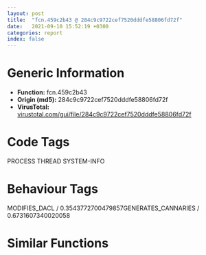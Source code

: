 ```yaml
---
layout: post
title:  "fcn.459c2b43 @ 284c9c9722cef7520dddfe58806fd72f"
date:   2021-09-10 15:52:19 +0300
categories: report
index: false
---
```


# Generic Information
- **Function:** fcn.459c2b43
- **Origin (md5):** 284c9c9722cef7520dddfe58806fd72f
- **VirusTotal:** [virustotal.com/gui/file/284c9c9722cef7520dddfe58806fd72f][virustotal_ref]

# Code Tags
<span class="tag" id="PROCESS">PROCESS</span>
<span class="tag" id="THREAD">THREAD</span>
<span class="tag" id="SYSTEM-INFO">SYSTEM-INFO</span>


# Behaviour Tags
<span class="bhv-tag" id="MODIFIES_DACL">MODIFIES_DACL / 0.3543772700479857</span><span class="bhv-tag" id="GENERATES_CANNARIES">GENERATES_CANNARIES / 0.6731607340020058</span>

# Similar Functions
<script type="text/javascript" src="https://www.gstatic.com/charts/loader.js"></script>
<script type="text/javascript">

    google.charts.load('current', {'packages':['corechart']});
    google.charts.setOnLoadCallback(drawChart);

    function drawChart() {
    var data = new google.visualization.DataTable();
        data.addColumn('number', 'X');
        data.addColumn('number', 'Y');
        data.addColumn({type: 'string', role: 'tooltip', 'p': {'html': true}});
        data.addColumn({'type': 'string', 'role': 'style'});
        
        data.addRows([
    [46.480567932128906, -130.5264129638672, '<b><a href="/report/fcn.459c2b43@284c9c9722cef7520dddfe58806fd72f">fcn.459c2b43</a><br>@284c9c9722cef7520dddfe58806fd72f</b><br>push ebp<br>mov ebp, esp<br>sub esp, 0x10<br>mov eax, dword[0x45a6c848]<br>and dword[ebp-8], 0<br>and dword[ebp-4], 0<br>push ebx<br>push edi<br>mov edi, 0xbb40e64e<br>cmp eax, edi<br>mov ebx, 0xffff0000<br>je 0x459c2b73<br>test ebx, eax<br>je 0x459c2b73<br>not eax<br>mov dword[0x45a6c84c], eax<br>jmp 0x459c2bd3<br>push esi<br>lea eax, [ebp-8]<br>push eax<br>call dword[sym.imp.KERNEL32.dll_GetSystemTimeAsFileTime]<br>mov esi, dword[ebp-4]<br>xor esi, dword[ebp-8]<br>call dword[sym.imp.KERNEL32.dll_GetCurrentProcessId]<br>xor esi, eax<br>call dword[sym.imp.KERNEL32.dll_GetCurrentThreadId]<br>xor esi, eax<br>call dword[sym.imp.KERNEL32.dll_GetTickCount]<br>xor esi, eax<br>lea eax, [ebp-0x10]<br>push eax<br>call dword[sym.imp.KERNEL32.dll_QueryPerformanceCounter]<br>mov eax, dword[ebp-0xc]<br>xor eax, dword[ebp-0x10]<br>xor esi, eax<br>cmp esi, edi<br>jne 0x459c2bb9<br>mov esi, 0xbb40e64f<br>jmp 0x459c2bc4<br>test ebx, esi<br>jne 0x459c2bc4<br>mov eax, esi<br>shl eax, 0x10<br>or esi, eax<br>mov dword[0x45a6c848], esi<br>not esi<br>mov dword[0x45a6c84c], esi<br>pop esi<br>pop edi<br>pop ebx<br>leave <br>ret <br><eoc> ', 'point { fill-color: #e0440e; }'],
[7.921414852142334, 123.38850402832031, '<b><a href="/report/fcn.0040e913@c299206e1e94de2392d4dd9464d03d54">fcn.0040e913</a><br>@c299206e1e94de2392d4dd9464d03d54</b><br>push ebp<br>mov ebp, esp<br>sub esp, 0x14<br>and dword[ebp-0xc], 0<br>and dword[ebp-8], 0<br>mov eax, dword[0x437450]<br>push esi<br>push edi<br>mov edi, 0xbb40e64e<br>mov esi, 0xffff0000<br>cmp eax, edi<br>je 0x40e943<br>test esi, eax<br>je 0x40e943<br>not eax<br>mov dword[0x437454], eax<br>jmp 0x40e9a9<br>lea eax, [ebp-0xc]<br>push eax<br>call dword[sym.imp.KERNEL32.dll_GetSystemTimeAsFileTime]<br>mov eax, dword[ebp-8]<br>xor eax, dword[ebp-0xc]<br>mov dword[ebp-4], eax<br>call dword[sym.imp.KERNEL32.dll_GetCurrentThreadId]<br>xor dword[ebp-4], eax<br>call dword[sym.imp.KERNEL32.dll_GetCurrentProcessId]<br>xor dword[ebp-4], eax<br>lea eax, [ebp-0x14]<br>push eax<br>call dword[sym.imp.KERNEL32.dll_QueryPerformanceCounter]<br>mov ecx, dword[ebp-0x10]<br>lea eax, [ebp-4]<br>xor ecx, dword[ebp-0x14]<br>xor ecx, dword[ebp-4]<br>xor ecx, eax<br>cmp ecx, edi<br>jne 0x40e98b<br>mov ecx, 0xbb40e64f<br>jmp 0x40e99b<br>test esi, ecx<br>jne 0x40e99b<br>mov eax, ecx<br>or eax, 0x4711<br>shl eax, 0x10<br>or ecx, eax<br>mov dword[0x437450], ecx<br>not ecx<br>mov dword[0x437454], ecx<br>pop edi<br>pop esi<br>mov esp, ebp<br>pop ebp<br>ret <br><eoc> ', 'null'],
[17.532560348510742, -171.78536987304688, '<b><a href="/report/fcn.0054b51f@9a2108de6665bf53e42d7cbbbe5a0866">fcn.0054b51f</a><br>@9a2108de6665bf53e42d7cbbbe5a0866</b><br>mov edi, edi<br>push ebp<br>mov ebp, esp<br>sub esp, 0x10<br>mov eax, dword[0x557370]<br>and dword[ebp-8], 0<br>and dword[ebp-4], 0<br>push ebx<br>push edi<br>mov edi, 0xbb40e64e<br>mov ebx, 0xffff0000<br>cmp eax, edi<br>je 0x54b551<br>test ebx, eax<br>je 0x54b551<br>not eax<br>mov dword[0x557374], eax<br>jmp 0x54b5b6<br>push esi<br>lea eax, [ebp-8]<br>push eax<br>call dword[sym.imp.KERNEL32.dll_GetSystemTimeAsFileTime]<br>mov esi, dword[ebp-4]<br>xor esi, dword[ebp-8]<br>call dword[sym.imp.KERNEL32.dll_GetCurrentProcessId]<br>xor esi, eax<br>call dword[sym.imp.KERNEL32.dll_GetCurrentThreadId]<br>xor esi, eax<br>call dword[sym.imp.KERNEL32.dll_GetTickCount]<br>xor esi, eax<br>lea eax, [ebp-0x10]<br>push eax<br>call dword[sym.imp.KERNEL32.dll_QueryPerformanceCounter]<br>mov eax, dword[ebp-0xc]<br>xor eax, dword[ebp-0x10]<br>xor esi, eax<br>cmp esi, edi<br>jne 0x54b597<br>mov esi, 0xbb40e64f<br>jmp 0x54b5a7<br>test ebx, esi<br>jne 0x54b5a7<br>mov eax, esi<br>or eax, 0x4711<br>shl eax, 0x10<br>or esi, eax<br>mov dword[0x557370], esi<br>not esi<br>mov dword[0x557374], esi<br>pop esi<br>pop edi<br>pop ebx<br>leave <br>ret <br><eoc> ', 'null'],
[-16.412513732910156, 151.12081909179688, '<b><a href="/report/fcn.0040c5a7@4e7335a256154dbc07a5bd862e9622fe">fcn.0040c5a7</a><br>@4e7335a256154dbc07a5bd862e9622fe</b><br>push ebp<br>mov ebp, esp<br>sub esp, 0x14<br>and dword[ebp-0xc], 0<br>and dword[ebp-8], 0<br>mov eax, dword[0x4d2d20]<br>push esi<br>push edi<br>mov edi, 0xbb40e64e<br>mov esi, 0xffff0000<br>cmp eax, edi<br>je 0x40c5d7<br>test esi, eax<br>je 0x40c5d7<br>not eax<br>mov dword[0x4d2d24], eax<br>jmp 0x40c63d<br>lea eax, [ebp-0xc]<br>push eax<br>call dword[sym.imp.KERNEL32.dll_GetSystemTimeAsFileTime]<br>mov eax, dword[ebp-8]<br>xor eax, dword[ebp-0xc]<br>mov dword[ebp-4], eax<br>call dword[sym.imp.KERNEL32.dll_GetCurrentThreadId]<br>xor dword[ebp-4], eax<br>call dword[sym.imp.KERNEL32.dll_GetCurrentProcessId]<br>xor dword[ebp-4], eax<br>lea eax, [ebp-0x14]<br>push eax<br>call dword[sym.imp.KERNEL32.dll_QueryPerformanceCounter]<br>mov ecx, dword[ebp-0x10]<br>lea eax, [ebp-4]<br>xor ecx, dword[ebp-0x14]<br>xor ecx, dword[ebp-4]<br>xor ecx, eax<br>cmp ecx, edi<br>jne 0x40c61f<br>mov ecx, 0xbb40e64f<br>jmp 0x40c62f<br>test esi, ecx<br>jne 0x40c62f<br>mov eax, ecx<br>or eax, 0x4711<br>shl eax, 0x10<br>or ecx, eax<br>mov dword[0x4d2d20], ecx<br>not ecx<br>mov dword[0x4d2d24], ecx<br>pop edi<br>pop esi<br>mov esp, ebp<br>pop ebp<br>ret <br><eoc> ', 'null'],
[19.852275848388672, 130.10342407226562, '<b><a href="/report/fcn.0040888b@617bd594ba13d0dcc08a315774c342d4">fcn.0040888b</a><br>@617bd594ba13d0dcc08a315774c342d4</b><br>push ebp<br>mov ebp, esp<br>sub esp, 0x14<br>and dword[ebp-0xc], 0<br>and dword[ebp-8], 0<br>mov eax, dword[0x4bb014]<br>push esi<br>push edi<br>mov edi, 0xbb40e64e<br>mov esi, 0xffff0000<br>cmp eax, edi<br>je 0x4088bb<br>test esi, eax<br>je 0x4088bb<br>not eax<br>mov dword[0x4bb010], eax<br>jmp 0x408921<br>lea eax, [ebp-0xc]<br>push eax<br>call dword[sym.imp.KERNEL32.dll_GetSystemTimeAsFileTime]<br>mov eax, dword[ebp-8]<br>xor eax, dword[ebp-0xc]<br>mov dword[ebp-4], eax<br>call dword[sym.imp.KERNEL32.dll_GetCurrentThreadId]<br>xor dword[ebp-4], eax<br>call dword[sym.imp.KERNEL32.dll_GetCurrentProcessId]<br>xor dword[ebp-4], eax<br>lea eax, [ebp-0x14]<br>push eax<br>call dword[sym.imp.KERNEL32.dll_QueryPerformanceCounter]<br>mov ecx, dword[ebp-0x10]<br>lea eax, [ebp-4]<br>xor ecx, dword[ebp-0x14]<br>xor ecx, dword[ebp-4]<br>xor ecx, eax<br>cmp ecx, edi<br>jne 0x408903<br>mov ecx, 0xbb40e64f<br>jmp 0x408913<br>test esi, ecx<br>jne 0x408913<br>mov eax, ecx<br>or eax, 0x4711<br>shl eax, 0x10<br>or ecx, eax<br>mov dword[0x4bb014], ecx<br>not ecx<br>mov dword[0x4bb010], ecx<br>pop edi<br>pop esi<br>mov esp, ebp<br>pop ebp<br>ret <br><eoc> ', 'null'],
[-3.037813663482666, -163.7363739013672, '<b><a href="/report/fcn.0041b855@6e426bd8e348fab7a17ba317fb0f2d87">fcn.0041b855</a><br>@6e426bd8e348fab7a17ba317fb0f2d87</b><br>mov edi, edi<br>push ebp<br>mov ebp, esp<br>sub esp, 0x10<br>mov eax, dword[0x475084]<br>and dword[ebp-8], 0<br>and dword[ebp-4], 0<br>push ebx<br>push edi<br>mov edi, 0xbb40e64e<br>mov ebx, 0xffff0000<br>cmp eax, edi<br>je 0x41b887<br>test ebx, eax<br>je 0x41b887<br>not eax<br>mov dword[0x475088], eax<br>jmp 0x41b8ec<br>push esi<br>lea eax, [ebp-8]<br>push eax<br>call dword[sym.imp.KERNEL32.dll_GetSystemTimeAsFileTime]<br>mov esi, dword[ebp-4]<br>xor esi, dword[ebp-8]<br>call dword[sym.imp.KERNEL32.dll_GetCurrentProcessId]<br>xor esi, eax<br>call dword[sym.imp.KERNEL32.dll_GetCurrentThreadId]<br>xor esi, eax<br>call dword[sym.imp.KERNEL32.dll_GetTickCount]<br>xor esi, eax<br>lea eax, [ebp-0x10]<br>push eax<br>call dword[sym.imp.KERNEL32.dll_QueryPerformanceCounter]<br>mov eax, dword[ebp-0xc]<br>xor eax, dword[ebp-0x10]<br>xor esi, eax<br>cmp esi, edi<br>jne 0x41b8cd<br>mov esi, 0xbb40e64f<br>jmp 0x41b8dd<br>test ebx, esi<br>jne 0x41b8dd<br>mov eax, esi<br>or eax, 0x4711<br>shl eax, 0x10<br>or esi, eax<br>mov dword[0x475084], esi<br>not esi<br>mov dword[0x475088], esi<br>pop esi<br>pop edi<br>pop ebx<br>leave <br>ret <br><eoc> ', 'null'],
[6.082790851593018, -160.90185546875, '<b><a href="/report/fcn.004fe25b@e2ba7f10eb234338a49853c34d7d9c56">fcn.004fe25b</a><br>@e2ba7f10eb234338a49853c34d7d9c56</b><br>mov edi, edi<br>push ebp<br>mov ebp, esp<br>sub esp, 0x10<br>mov eax, dword[0x55bdf4]<br>and dword[ebp-8], 0<br>and dword[ebp-4], 0<br>push ebx<br>push edi<br>mov edi, 0xbb40e64e<br>mov ebx, 0xffff0000<br>cmp eax, edi<br>je 0x4fe28d<br>test ebx, eax<br>je 0x4fe28d<br>not eax<br>mov dword[0x55bdf8], eax<br>jmp 0x4fe2f2<br>push esi<br>lea eax, [ebp-8]<br>push eax<br>call dword[sym.imp.KERNEL32.dll_GetSystemTimeAsFileTime]<br>mov esi, dword[ebp-4]<br>xor esi, dword[ebp-8]<br>call dword[sym.imp.KERNEL32.dll_GetCurrentProcessId]<br>xor esi, eax<br>call dword[sym.imp.KERNEL32.dll_GetCurrentThreadId]<br>xor esi, eax<br>call dword[sym.imp.KERNEL32.dll_GetTickCount]<br>xor esi, eax<br>lea eax, [ebp-0x10]<br>push eax<br>call dword[sym.imp.KERNEL32.dll_QueryPerformanceCounter]<br>mov eax, dword[ebp-0xc]<br>xor eax, dword[ebp-0x10]<br>xor esi, eax<br>cmp esi, edi<br>jne 0x4fe2d3<br>mov esi, 0xbb40e64f<br>jmp 0x4fe2e3<br>test ebx, esi<br>jne 0x4fe2e3<br>mov eax, esi<br>or eax, 0x4711<br>shl eax, 0x10<br>or esi, eax<br>mov dword[0x55bdf4], esi<br>not esi<br>mov dword[0x55bdf8], esi<br>pop esi<br>pop edi<br>pop ebx<br>leave <br>ret <br><eoc> ', 'null'],
[-7.875129222869873, 161.2504425048828, '<b><a href="/report/fcn.00410c9f@fd17dad7a5809016e438b746adc04679">fcn.00410c9f</a><br>@fd17dad7a5809016e438b746adc04679</b><br>push ebp<br>mov ebp, esp<br>sub esp, 0x14<br>and dword[ebp-0xc], 0<br>and dword[ebp-8], 0<br>mov eax, dword[0x46bd40]<br>push esi<br>push edi<br>mov edi, 0xbb40e64e<br>mov esi, 0xffff0000<br>cmp eax, edi<br>je 0x410ccf<br>test esi, eax<br>je 0x410ccf<br>not eax<br>mov dword[0x46bd44], eax<br>jmp 0x410d35<br>lea eax, [ebp-0xc]<br>push eax<br>call dword[sym.imp.KERNEL32.dll_GetSystemTimeAsFileTime]<br>mov eax, dword[ebp-8]<br>xor eax, dword[ebp-0xc]<br>mov dword[ebp-4], eax<br>call dword[sym.imp.KERNEL32.dll_GetCurrentThreadId]<br>xor dword[ebp-4], eax<br>call dword[sym.imp.KERNEL32.dll_GetCurrentProcessId]<br>xor dword[ebp-4], eax<br>lea eax, [ebp-0x14]<br>push eax<br>call dword[sym.imp.KERNEL32.dll_QueryPerformanceCounter]<br>mov ecx, dword[ebp-0x10]<br>lea eax, [ebp-4]<br>xor ecx, dword[ebp-0x14]<br>xor ecx, dword[ebp-4]<br>xor ecx, eax<br>cmp ecx, edi<br>jne 0x410d17<br>mov ecx, 0xbb40e64f<br>jmp 0x410d27<br>test esi, ecx<br>jne 0x410d27<br>mov eax, ecx<br>or eax, 0x4711<br>shl eax, 0x10<br>or ecx, eax<br>mov dword[0x46bd40], ecx<br>not ecx<br>mov dword[0x46bd44], ecx<br>pop edi<br>pop esi<br>mov esp, ebp<br>pop ebp<br>ret <br><eoc> ', 'null'],
[15.505697250366211, -162.35804748535156, '<b><a href="/report/fcn.0041b855@e83552e81a6f265fd7baa50402d3d47d">fcn.0041b855</a><br>@e83552e81a6f265fd7baa50402d3d47d</b><br>mov edi, edi<br>push ebp<br>mov ebp, esp<br>sub esp, 0x10<br>mov eax, dword[0x475084]<br>and dword[ebp-8], 0<br>and dword[ebp-4], 0<br>push ebx<br>push edi<br>mov edi, 0xbb40e64e<br>mov ebx, 0xffff0000<br>cmp eax, edi<br>je 0x41b887<br>test ebx, eax<br>je 0x41b887<br>not eax<br>mov dword[0x475088], eax<br>jmp 0x41b8ec<br>push esi<br>lea eax, [ebp-8]<br>push eax<br>call dword[sym.imp.KERNEL32.dll_GetSystemTimeAsFileTime]<br>mov esi, dword[ebp-4]<br>xor esi, dword[ebp-8]<br>call dword[sym.imp.KERNEL32.dll_GetCurrentProcessId]<br>xor esi, eax<br>call dword[sym.imp.KERNEL32.dll_GetCurrentThreadId]<br>xor esi, eax<br>call dword[sym.imp.KERNEL32.dll_GetTickCount]<br>xor esi, eax<br>lea eax, [ebp-0x10]<br>push eax<br>call dword[sym.imp.KERNEL32.dll_QueryPerformanceCounter]<br>mov eax, dword[ebp-0xc]<br>xor eax, dword[ebp-0x10]<br>xor esi, eax<br>cmp esi, edi<br>jne 0x41b8cd<br>mov esi, 0xbb40e64f<br>jmp 0x41b8dd<br>test ebx, esi<br>jne 0x41b8dd<br>mov eax, esi<br>or eax, 0x4711<br>shl eax, 0x10<br>or esi, eax<br>mov dword[0x475084], esi<br>not esi<br>mov dword[0x475088], esi<br>pop esi<br>pop edi<br>pop ebx<br>leave <br>ret <br><eoc> ', 'null'],
[-3.60276460647583, -173.34153747558594, '<b><a href="/report/fcn.0041b855@44a756939733df3681808b122b91651f">fcn.0041b855</a><br>@44a756939733df3681808b122b91651f</b><br>mov edi, edi<br>push ebp<br>mov ebp, esp<br>sub esp, 0x10<br>mov eax, dword[0x475084]<br>and dword[ebp-8], 0<br>and dword[ebp-4], 0<br>push ebx<br>push edi<br>mov edi, 0xbb40e64e<br>mov ebx, 0xffff0000<br>cmp eax, edi<br>je 0x41b887<br>test ebx, eax<br>je 0x41b887<br>not eax<br>mov dword[0x475088], eax<br>jmp 0x41b8ec<br>push esi<br>lea eax, [ebp-8]<br>push eax<br>call dword[sym.imp.KERNEL32.dll_GetSystemTimeAsFileTime]<br>mov esi, dword[ebp-4]<br>xor esi, dword[ebp-8]<br>call dword[sym.imp.KERNEL32.dll_GetCurrentProcessId]<br>xor esi, eax<br>call dword[sym.imp.KERNEL32.dll_GetCurrentThreadId]<br>xor esi, eax<br>call dword[sym.imp.KERNEL32.dll_GetTickCount]<br>xor esi, eax<br>lea eax, [ebp-0x10]<br>push eax<br>call dword[sym.imp.KERNEL32.dll_QueryPerformanceCounter]<br>mov eax, dword[ebp-0xc]<br>xor eax, dword[ebp-0x10]<br>xor esi, eax<br>cmp esi, edi<br>jne 0x41b8cd<br>mov esi, 0xbb40e64f<br>jmp 0x41b8dd<br>test ebx, esi<br>jne 0x41b8dd<br>mov eax, esi<br>or eax, 0x4711<br>shl eax, 0x10<br>or esi, eax<br>mov dword[0x475084], esi<br>not esi<br>mov dword[0x475088], esi<br>pop esi<br>pop edi<br>pop ebx<br>leave <br>ret <br><eoc> ', 'null'],
[52.596378326416016, -136.78843688964844, '<b><a href="/report/fcn.10029343@481b545f5c18f2fce1caac67ddc419e8">fcn.10029343</a><br>@481b545f5c18f2fce1caac67ddc419e8</b><br>push ebp<br>mov ebp, esp<br>sub esp, 0x10<br>mov eax, dword[0x10062200]<br>and dword[ebp-8], 0<br>and dword[ebp-4], 0<br>push ebx<br>push edi<br>mov edi, 0xbb40e64e<br>cmp eax, edi<br>mov ebx, 0xffff0000<br>je 0x10029373<br>test ebx, eax<br>je 0x10029373<br>not eax<br>mov dword[0x10062204], eax<br>jmp 0x100293d3<br>push esi<br>lea eax, [ebp-8]<br>push eax<br>call dword[sym.imp.KERNEL32.dll_GetSystemTimeAsFileTime]<br>mov esi, dword[ebp-4]<br>xor esi, dword[ebp-8]<br>call dword[sym.imp.KERNEL32.dll_GetCurrentProcessId]<br>xor esi, eax<br>call dword[sym.imp.KERNEL32.dll_GetCurrentThreadId]<br>xor esi, eax<br>call dword[sym.imp.KERNEL32.dll_GetTickCount]<br>xor esi, eax<br>lea eax, [ebp-0x10]<br>push eax<br>call dword[sym.imp.KERNEL32.dll_QueryPerformanceCounter]<br>mov eax, dword[ebp-0xc]<br>xor eax, dword[ebp-0x10]<br>xor esi, eax<br>cmp esi, edi<br>jne 0x100293b9<br>mov esi, 0xbb40e64f<br>jmp 0x100293c4<br>test ebx, esi<br>jne 0x100293c4<br>mov eax, esi<br>shl eax, 0x10<br>or esi, eax<br>mov dword[0x10062200], esi<br>not esi<br>mov dword[0x10062204], esi<br>pop esi<br>pop edi<br>pop ebx<br>leave <br>ret <br><eoc> ', 'null'],
[46.573734283447266, -143.1630401611328, '<b><a href="/report/fcn.0044466f@7b00dd8f2abf54a73bfb09681334ff78">fcn.0044466f</a><br>@7b00dd8f2abf54a73bfb09681334ff78</b><br>push ebp<br>mov ebp, esp<br>sub esp, 0x10<br>mov eax, dword[0x4672d8]<br>and dword[ebp-8], 0<br>and dword[ebp-4], 0<br>push ebx<br>push edi<br>mov edi, 0xbb40e64e<br>cmp eax, edi<br>mov ebx, 0xffff0000<br>je 0x44469f<br>test ebx, eax<br>je 0x44469f<br>not eax<br>mov dword[0x4672dc], eax<br>jmp 0x4446ff<br>push esi<br>lea eax, [ebp-8]<br>push eax<br>call dword[sym.imp.KERNEL32.dll_GetSystemTimeAsFileTime]<br>mov esi, dword[ebp-4]<br>xor esi, dword[ebp-8]<br>call dword[sym.imp.KERNEL32.dll_GetCurrentProcessId]<br>xor esi, eax<br>call dword[sym.imp.KERNEL32.dll_GetCurrentThreadId]<br>xor esi, eax<br>call dword[sym.imp.KERNEL32.dll_GetTickCount]<br>xor esi, eax<br>lea eax, [ebp-0x10]<br>push eax<br>call dword[sym.imp.KERNEL32.dll_QueryPerformanceCounter]<br>mov eax, dword[ebp-0xc]<br>xor eax, dword[ebp-0x10]<br>xor esi, eax<br>cmp esi, edi<br>jne 0x4446e5<br>mov esi, 0xbb40e64f<br>jmp 0x4446f0<br>test ebx, esi<br>jne 0x4446f0<br>mov eax, esi<br>shl eax, 0x10<br>or esi, eax<br>mov dword[0x4672d8], esi<br>not esi<br>mov dword[0x4672dc], esi<br>pop esi<br>pop edi<br>pop ebx<br>leave <br>ret <br><eoc> ', 'null'],
[7.453439712524414, 147.37359619140625, '<b><a href="/report/fcn.0040d2d5@22e4fd0c4b1c614e2ac3f6bd9999bcbd">fcn.0040d2d5</a><br>@22e4fd0c4b1c614e2ac3f6bd9999bcbd</b><br>push ebp<br>mov ebp, esp<br>sub esp, 0x14<br>and dword[ebp-0xc], 0<br>and dword[ebp-8], 0<br>mov eax, dword[0x69cd10]<br>push esi<br>push edi<br>mov edi, 0xbb40e64e<br>mov esi, 0xffff0000<br>cmp eax, edi<br>je 0x40d305<br>test esi, eax<br>je 0x40d305<br>not eax<br>mov dword[0x69cd14], eax<br>jmp 0x40d36b<br>lea eax, [ebp-0xc]<br>push eax<br>call dword[sym.imp.KERNEL32.dll_GetSystemTimeAsFileTime]<br>mov eax, dword[ebp-8]<br>xor eax, dword[ebp-0xc]<br>mov dword[ebp-4], eax<br>call dword[sym.imp.KERNEL32.dll_GetCurrentThreadId]<br>xor dword[ebp-4], eax<br>call dword[sym.imp.KERNEL32.dll_GetCurrentProcessId]<br>xor dword[ebp-4], eax<br>lea eax, [ebp-0x14]<br>push eax<br>call dword[sym.imp.KERNEL32.dll_QueryPerformanceCounter]<br>mov ecx, dword[ebp-0x10]<br>lea eax, [ebp-4]<br>xor ecx, dword[ebp-0x14]<br>xor ecx, dword[ebp-4]<br>xor ecx, eax<br>cmp ecx, edi<br>jne 0x40d34d<br>mov ecx, 0xbb40e64f<br>jmp 0x40d35d<br>test esi, ecx<br>jne 0x40d35d<br>mov eax, ecx<br>or eax, 0x4711<br>shl eax, 0x10<br>or ecx, eax<br>mov dword[0x69cd10], ecx<br>not ecx<br>mov dword[0x69cd14], ecx<br>pop edi<br>pop esi<br>mov esp, ebp<br>pop ebp<br>ret <br><eoc> ', 'null'],
[-8.036287307739258, 109.95895385742188, '<b><a href="/report/fcn.0060bd25@52d540e8e13e0f0bbb8946b2363a382d">fcn.0060bd25</a><br>@52d540e8e13e0f0bbb8946b2363a382d</b><br>push ebp<br>mov ebp, esp<br>sub esp, 0x14<br>and dword[ebp-0xc], 0<br>and dword[ebp-8], 0<br>mov eax, dword[section..data]<br>push esi<br>push edi<br>mov edi, 0xbb40e64e<br>mov esi, 0xffff0000<br>cmp eax, edi<br>je 0x60bd55<br>test esi, eax<br>je 0x60bd55<br>not eax<br>mov dword[0x69f004], eax<br>jmp 0x60bdbb<br>lea eax, [ebp-0xc]<br>push eax<br>call dword[sym.imp.KERNEL32.dll_GetSystemTimeAsFileTime]<br>mov eax, dword[ebp-8]<br>xor eax, dword[ebp-0xc]<br>mov dword[ebp-4], eax<br>call dword[sym.imp.KERNEL32.dll_GetCurrentThreadId]<br>xor dword[ebp-4], eax<br>call dword[sym.imp.KERNEL32.dll_GetCurrentProcessId]<br>xor dword[ebp-4], eax<br>lea eax, [ebp-0x14]<br>push eax<br>call dword[sym.imp.KERNEL32.dll_QueryPerformanceCounter]<br>mov ecx, dword[ebp-0x10]<br>lea eax, [ebp-4]<br>xor ecx, dword[ebp-0x14]<br>xor ecx, dword[ebp-4]<br>xor ecx, eax<br>cmp ecx, edi<br>jne 0x60bd9d<br>mov ecx, 0xbb40e64f<br>jmp 0x60bdad<br>test esi, ecx<br>jne 0x60bdad<br>mov eax, ecx<br>or eax, 0x4711<br>shl eax, 0x10<br>or ecx, eax<br>mov dword[section..data], ecx<br>not ecx<br>mov dword[0x69f004], ecx<br>pop edi<br>pop esi<br>mov esp, ebp<br>pop ebp<br>ret <br><eoc> ', 'null'],
[-4.037534713745117, 149.48178100585938, '<b><a href="/report/fcn.0040a02b@0b073c89b077a27e3496540be7574e33">fcn.0040a02b</a><br>@0b073c89b077a27e3496540be7574e33</b><br>push ebp<br>mov ebp, esp<br>sub esp, 0x14<br>and dword[ebp-0xc], 0<br>and dword[ebp-8], 0<br>mov eax, dword[0x425070]<br>push esi<br>push edi<br>mov edi, 0xbb40e64e<br>mov esi, 0xffff0000<br>cmp eax, edi<br>je 0x40a05b<br>test esi, eax<br>je 0x40a05b<br>not eax<br>mov dword[0x42506c], eax<br>jmp 0x40a0c1<br>lea eax, [ebp-0xc]<br>push eax<br>call dword[sym.imp.KERNEL32.dll_GetSystemTimeAsFileTime]<br>mov eax, dword[ebp-8]<br>xor eax, dword[ebp-0xc]<br>mov dword[ebp-4], eax<br>call dword[sym.imp.KERNEL32.dll_GetCurrentThreadId]<br>xor dword[ebp-4], eax<br>call dword[sym.imp.KERNEL32.dll_GetCurrentProcessId]<br>xor dword[ebp-4], eax<br>lea eax, [ebp-0x14]<br>push eax<br>call dword[sym.imp.KERNEL32.dll_QueryPerformanceCounter]<br>mov ecx, dword[ebp-0x10]<br>lea eax, [ebp-4]<br>xor ecx, dword[ebp-0x14]<br>xor ecx, dword[ebp-4]<br>xor ecx, eax<br>cmp ecx, edi<br>jne 0x40a0a3<br>mov ecx, 0xbb40e64f<br>jmp 0x40a0b3<br>test esi, ecx<br>jne 0x40a0b3<br>mov eax, ecx<br>or eax, 0x4711<br>shl eax, 0x10<br>or ecx, eax<br>mov dword[0x425070], ecx<br>not ecx<br>mov dword[0x42506c], ecx<br>pop edi<br>pop esi<br>mov esp, ebp<br>pop ebp<br>ret <br><eoc> ', 'null'],
[-9.599905967712402, 100.64944458007812, '<b><a href="/report/fcn.00402c94@48311276b3cd8adebcd777f7aad326b2">fcn.00402c94</a><br>@48311276b3cd8adebcd777f7aad326b2</b><br>push ebp<br>mov ebp, esp<br>sub esp, 0x14<br>and dword[ebp-0xc], 0<br>and dword[ebp-8], 0<br>mov eax, dword[0x4a1004]<br>push esi<br>push edi<br>mov edi, 0xbb40e64e<br>mov esi, 0xffff0000<br>cmp eax, edi<br>je 0x402cc4<br>test esi, eax<br>je 0x402cc4<br>not eax<br>mov dword[section..data], eax<br>jmp 0x402d2a<br>lea eax, [ebp-0xc]<br>push eax<br>call dword[sym.imp.KERNEL32.dll_GetSystemTimeAsFileTime]<br>mov eax, dword[ebp-8]<br>xor eax, dword[ebp-0xc]<br>mov dword[ebp-4], eax<br>call dword[sym.imp.KERNEL32.dll_GetCurrentThreadId]<br>xor dword[ebp-4], eax<br>call dword[sym.imp.KERNEL32.dll_GetCurrentProcessId]<br>xor dword[ebp-4], eax<br>lea eax, [ebp-0x14]<br>push eax<br>call dword[sym.imp.KERNEL32.dll_QueryPerformanceCounter]<br>mov ecx, dword[ebp-0x10]<br>lea eax, [ebp-4]<br>xor ecx, dword[ebp-0x14]<br>xor ecx, dword[ebp-4]<br>xor ecx, eax<br>cmp ecx, edi<br>jne 0x402d0c<br>mov ecx, 0xbb40e64f<br>jmp 0x402d1c<br>test esi, ecx<br>jne 0x402d1c<br>mov eax, ecx<br>or eax, 0x4711<br>shl eax, 0x10<br>or ecx, eax<br>mov dword[0x4a1004], ecx<br>not ecx<br>mov dword[section..data], ecx<br>pop edi<br>pop esi<br>mov esp, ebp<br>pop ebp<br>ret <br><eoc> ', 'null'],
[6.829990863800049, -142.36610412597656, '<b><a href="/report/fcn.0057cac8@c60344b51fa39a329b92557d24ff7670">fcn.0057cac8</a><br>@c60344b51fa39a329b92557d24ff7670</b><br>mov edi, edi<br>push ebp<br>mov ebp, esp<br>sub esp, 0x10<br>mov eax, dword[0x5ffcc0]<br>and dword[ebp-8], 0<br>and dword[ebp-4], 0<br>push ebx<br>push edi<br>mov edi, 0xbb40e64e<br>mov ebx, 0xffff0000<br>cmp eax, edi<br>je 0x57cafa<br>test ebx, eax<br>je 0x57cafa<br>not eax<br>mov dword[0x5ffcc4], eax<br>jmp 0x57cb5a<br>push esi<br>lea eax, [ebp-8]<br>push eax<br>call dword[sym.imp.KERNEL32.dll_GetSystemTimeAsFileTime]<br>mov esi, dword[ebp-4]<br>xor esi, dword[ebp-8]<br>call dword[sym.imp.KERNEL32.dll_GetCurrentProcessId]<br>xor esi, eax<br>call dword[sym.imp.KERNEL32.dll_GetCurrentThreadId]<br>xor esi, eax<br>call dword[sym.imp.KERNEL32.dll_GetTickCount]<br>xor esi, eax<br>lea eax, [ebp-0x10]<br>push eax<br>call dword[sym.imp.KERNEL32.dll_QueryPerformanceCounter]<br>mov eax, dword[ebp-0xc]<br>xor eax, dword[ebp-0x10]<br>xor esi, eax<br>cmp esi, edi<br>jne 0x57cb40<br>mov esi, 0xbb40e64f<br>jmp 0x57cb4b<br>test ebx, esi<br>jne 0x57cb4b<br>mov eax, esi<br>shl eax, 0x10<br>or esi, eax<br>mov dword[0x5ffcc0], esi<br>not esi<br>mov dword[0x5ffcc4], esi<br>pop esi<br>pop edi<br>pop ebx<br>leave <br>ret <br><eoc> ', 'null'],
[-1.0686661005020142, 138.83657836914062, '<b><a href="/report/fcn.0040e01b@64e5091c15839d4b2093890f73869f28">fcn.0040e01b</a><br>@64e5091c15839d4b2093890f73869f28</b><br>push ebp<br>mov ebp, esp<br>sub esp, 0x14<br>and dword[ebp-0xc], 0<br>and dword[ebp-8], 0<br>mov eax, dword[0x438070]<br>push esi<br>push edi<br>mov edi, 0xbb40e64e<br>mov esi, 0xffff0000<br>cmp eax, edi<br>je 0x40e04b<br>test esi, eax<br>je 0x40e04b<br>not eax<br>mov dword[0x43806c], eax<br>jmp 0x40e0b1<br>lea eax, [ebp-0xc]<br>push eax<br>call dword[sym.imp.KERNEL32.dll_GetSystemTimeAsFileTime]<br>mov eax, dword[ebp-8]<br>xor eax, dword[ebp-0xc]<br>mov dword[ebp-4], eax<br>call dword[sym.imp.KERNEL32.dll_GetCurrentThreadId]<br>xor dword[ebp-4], eax<br>call dword[sym.imp.KERNEL32.dll_GetCurrentProcessId]<br>xor dword[ebp-4], eax<br>lea eax, [ebp-0x14]<br>push eax<br>call dword[sym.imp.KERNEL32.dll_QueryPerformanceCounter]<br>mov ecx, dword[ebp-0x10]<br>lea eax, [ebp-4]<br>xor ecx, dword[ebp-0x14]<br>xor ecx, dword[ebp-4]<br>xor ecx, eax<br>cmp ecx, edi<br>jne 0x40e093<br>mov ecx, 0xbb40e64f<br>jmp 0x40e0a3<br>test esi, ecx<br>jne 0x40e0a3<br>mov eax, ecx<br>or eax, 0x4711<br>shl eax, 0x10<br>or ecx, eax<br>mov dword[0x438070], ecx<br>not ecx<br>mov dword[0x43806c], ecx<br>pop edi<br>pop esi<br>mov esp, ebp<br>pop ebp<br>ret <br><eoc> ', 'null'],
[2.6779019832611084, -180.69100952148438, '<b><a href="/report/fcn.0041b855@7307643b343733b7fbd7b4b4fb482515">fcn.0041b855</a><br>@7307643b343733b7fbd7b4b4fb482515</b><br>mov edi, edi<br>push ebp<br>mov ebp, esp<br>sub esp, 0x10<br>mov eax, dword[0x475084]<br>and dword[ebp-8], 0<br>and dword[ebp-4], 0<br>push ebx<br>push edi<br>mov edi, 0xbb40e64e<br>mov ebx, 0xffff0000<br>cmp eax, edi<br>je 0x41b887<br>test ebx, eax<br>je 0x41b887<br>not eax<br>mov dword[0x475088], eax<br>jmp 0x41b8ec<br>push esi<br>lea eax, [ebp-8]<br>push eax<br>call dword[sym.imp.KERNEL32.dll_GetSystemTimeAsFileTime]<br>mov esi, dword[ebp-4]<br>xor esi, dword[ebp-8]<br>call dword[sym.imp.KERNEL32.dll_GetCurrentProcessId]<br>xor esi, eax<br>call dword[sym.imp.KERNEL32.dll_GetCurrentThreadId]<br>xor esi, eax<br>call dword[sym.imp.KERNEL32.dll_GetTickCount]<br>xor esi, eax<br>lea eax, [ebp-0x10]<br>push eax<br>call dword[sym.imp.KERNEL32.dll_QueryPerformanceCounter]<br>mov eax, dword[ebp-0xc]<br>xor eax, dword[ebp-0x10]<br>xor esi, eax<br>cmp esi, edi<br>jne 0x41b8cd<br>mov esi, 0xbb40e64f<br>jmp 0x41b8dd<br>test ebx, esi<br>jne 0x41b8dd<br>mov eax, esi<br>or eax, 0x4711<br>shl eax, 0x10<br>or esi, eax<br>mov dword[0x475084], esi<br>not esi<br>mov dword[0x475088], esi<br>pop esi<br>pop edi<br>pop ebx<br>leave <br>ret <br><eoc> ', 'null'],
[19.805574417114258, 143.27227783203125, '<b><a href="/report/fcn.0040d5bb@597d9ee507d1b2a81775aa98c4a2271a">fcn.0040d5bb</a><br>@597d9ee507d1b2a81775aa98c4a2271a</b><br>push ebp<br>mov ebp, esp<br>sub esp, 0x14<br>and dword[ebp-0xc], 0<br>and dword[ebp-8], 0<br>mov eax, dword[0x63a070]<br>push esi<br>push edi<br>mov edi, 0xbb40e64e<br>mov esi, 0xffff0000<br>cmp eax, edi<br>je 0x40d5eb<br>test esi, eax<br>je 0x40d5eb<br>not eax<br>mov dword[0x63a06c], eax<br>jmp 0x40d651<br>lea eax, [ebp-0xc]<br>push eax<br>call dword[sym.imp.KERNEL32.dll_GetSystemTimeAsFileTime]<br>mov eax, dword[ebp-8]<br>xor eax, dword[ebp-0xc]<br>mov dword[ebp-4], eax<br>call dword[sym.imp.KERNEL32.dll_GetCurrentThreadId]<br>xor dword[ebp-4], eax<br>call dword[sym.imp.KERNEL32.dll_GetCurrentProcessId]<br>xor dword[ebp-4], eax<br>lea eax, [ebp-0x14]<br>push eax<br>call dword[sym.imp.KERNEL32.dll_QueryPerformanceCounter]<br>mov ecx, dword[ebp-0x10]<br>lea eax, [ebp-4]<br>xor ecx, dword[ebp-0x14]<br>xor ecx, dword[ebp-4]<br>xor ecx, eax<br>cmp ecx, edi<br>jne 0x40d633<br>mov ecx, 0xbb40e64f<br>jmp 0x40d643<br>test esi, ecx<br>jne 0x40d643<br>mov eax, ecx<br>or eax, 0x4711<br>shl eax, 0x10<br>or ecx, eax<br>mov dword[0x63a070], ecx<br>not ecx<br>mov dword[0x63a06c], ecx<br>pop edi<br>pop esi<br>mov esp, ebp<br>pop ebp<br>ret <br><eoc> ', 'null'],
[-3.607692241668701, 127.47538757324219, '<b><a href="/report/fcn.0040a8da@01be4434cc5f975da87a4b25d209e100">fcn.0040a8da</a><br>@01be4434cc5f975da87a4b25d209e100</b><br>push ebp<br>mov ebp, esp<br>sub esp, 0x14<br>and dword[ebp-0xc], 0<br>and dword[ebp-8], 0<br>mov eax, dword[0x510210]<br>push esi<br>push edi<br>mov edi, 0xbb40e64e<br>mov esi, 0xffff0000<br>cmp eax, edi<br>je 0x40a90a<br>test esi, eax<br>je 0x40a90a<br>not eax<br>mov dword[0x510214], eax<br>jmp 0x40a970<br>lea eax, [ebp-0xc]<br>push eax<br>call dword[sym.imp.KERNEL32.dll_GetSystemTimeAsFileTime]<br>mov eax, dword[ebp-8]<br>xor eax, dword[ebp-0xc]<br>mov dword[ebp-4], eax<br>call dword[sym.imp.KERNEL32.dll_GetCurrentThreadId]<br>xor dword[ebp-4], eax<br>call dword[sym.imp.KERNEL32.dll_GetCurrentProcessId]<br>xor dword[ebp-4], eax<br>lea eax, [ebp-0x14]<br>push eax<br>call dword[sym.imp.KERNEL32.dll_QueryPerformanceCounter]<br>mov ecx, dword[ebp-0x10]<br>lea eax, [ebp-4]<br>xor ecx, dword[ebp-0x14]<br>xor ecx, dword[ebp-4]<br>xor ecx, eax<br>cmp ecx, edi<br>jne 0x40a952<br>mov ecx, 0xbb40e64f<br>jmp 0x40a962<br>test esi, ecx<br>jne 0x40a962<br>mov eax, ecx<br>or eax, 0x4711<br>shl eax, 0x10<br>or ecx, eax<br>mov dword[0x510210], ecx<br>not ecx<br>mov dword[0x510214], ecx<br>pop edi<br>pop esi<br>mov esp, ebp<br>pop ebp<br>ret <br><eoc> ', 'null'],
[-0.8944516181945801, -143.3526153564453, '<b><a href="/report/fcn.0043250e@9964b63070116cfb2469e51850178af1">fcn.0043250e</a><br>@9964b63070116cfb2469e51850178af1</b><br>mov edi, edi<br>push ebp<br>mov ebp, esp<br>sub esp, 0x10<br>mov eax, dword[0x447320]<br>and dword[ebp-8], 0<br>and dword[ebp-4], 0<br>push ebx<br>push edi<br>mov edi, 0xbb40e64e<br>mov ebx, 0xffff0000<br>cmp eax, edi<br>je 0x432540<br>test ebx, eax<br>je 0x432540<br>not eax<br>mov dword[0x447324], eax<br>jmp 0x4325a0<br>push esi<br>lea eax, [ebp-8]<br>push eax<br>call dword[sym.imp.KERNEL32.dll_GetSystemTimeAsFileTime]<br>mov esi, dword[ebp-4]<br>xor esi, dword[ebp-8]<br>call dword[sym.imp.KERNEL32.dll_GetCurrentProcessId]<br>xor esi, eax<br>call dword[sym.imp.KERNEL32.dll_GetCurrentThreadId]<br>xor esi, eax<br>call dword[sym.imp.KERNEL32.dll_GetTickCount]<br>xor esi, eax<br>lea eax, [ebp-0x10]<br>push eax<br>call dword[sym.imp.KERNEL32.dll_QueryPerformanceCounter]<br>mov eax, dword[ebp-0xc]<br>xor eax, dword[ebp-0x10]<br>xor esi, eax<br>cmp esi, edi<br>jne 0x432586<br>mov esi, 0xbb40e64f<br>jmp 0x432591<br>test ebx, esi<br>jne 0x432591<br>mov eax, esi<br>shl eax, 0x10<br>or esi, eax<br>mov dword[0x447320], esi<br>not esi<br>mov dword[0x447324], esi<br>pop esi<br>pop edi<br>pop ebx<br>leave <br>ret <br><eoc> ', 'null'],
[40.398658752441406, -136.87396240234375, '<b><a href="/report/fcn.00420ac7@de21a548b66aa6c0b17491b6a31e14fa">fcn.00420ac7</a><br>@de21a548b66aa6c0b17491b6a31e14fa</b><br>push ebp<br>mov ebp, esp<br>sub esp, 0x10<br>mov eax, dword[0x4481b0]<br>and dword[ebp-8], 0<br>and dword[ebp-4], 0<br>push ebx<br>push edi<br>mov edi, 0xbb40e64e<br>cmp eax, edi<br>mov ebx, 0xffff0000<br>je 0x420af7<br>test ebx, eax<br>je 0x420af7<br>not eax<br>mov dword[0x4481b4], eax<br>jmp 0x420b57<br>push esi<br>lea eax, [ebp-8]<br>push eax<br>call dword[sym.imp.KERNEL32.dll_GetSystemTimeAsFileTime]<br>mov esi, dword[ebp-4]<br>xor esi, dword[ebp-8]<br>call dword[sym.imp.KERNEL32.dll_GetCurrentProcessId]<br>xor esi, eax<br>call dword[sym.imp.KERNEL32.dll_GetCurrentThreadId]<br>xor esi, eax<br>call dword[sym.imp.KERNEL32.dll_GetTickCount]<br>xor esi, eax<br>lea eax, [ebp-0x10]<br>push eax<br>call dword[sym.imp.KERNEL32.dll_QueryPerformanceCounter]<br>mov eax, dword[ebp-0xc]<br>xor eax, dword[ebp-0x10]<br>xor esi, eax<br>cmp esi, edi<br>jne 0x420b3d<br>mov esi, 0xbb40e64f<br>jmp 0x420b48<br>test ebx, esi<br>jne 0x420b48<br>mov eax, esi<br>shl eax, 0x10<br>or esi, eax<br>mov dword[0x4481b0], esi<br>not esi<br>mov dword[0x4481b4], esi<br>pop esi<br>pop edi<br>pop ebx<br>leave <br>ret <br><eoc> ', 'null'],
[6.83684778213501, -170.72618103027344, '<b><a href="/report/fcn.0041b855@9571c7458fae91969aaed3955e433f49">fcn.0041b855</a><br>@9571c7458fae91969aaed3955e433f49</b><br>mov edi, edi<br>push ebp<br>mov ebp, esp<br>sub esp, 0x10<br>mov eax, dword[0x475084]<br>and dword[ebp-8], 0<br>and dword[ebp-4], 0<br>push ebx<br>push edi<br>mov edi, 0xbb40e64e<br>mov ebx, 0xffff0000<br>cmp eax, edi<br>je 0x41b887<br>test ebx, eax<br>je 0x41b887<br>not eax<br>mov dword[0x475088], eax<br>jmp 0x41b8ec<br>push esi<br>lea eax, [ebp-8]<br>push eax<br>call dword[sym.imp.KERNEL32.dll_GetSystemTimeAsFileTime]<br>mov esi, dword[ebp-4]<br>xor esi, dword[ebp-8]<br>call dword[sym.imp.KERNEL32.dll_GetCurrentProcessId]<br>xor esi, eax<br>call dword[sym.imp.KERNEL32.dll_GetCurrentThreadId]<br>xor esi, eax<br>call dword[sym.imp.KERNEL32.dll_GetTickCount]<br>xor esi, eax<br>lea eax, [ebp-0x10]<br>push eax<br>call dword[sym.imp.KERNEL32.dll_QueryPerformanceCounter]<br>mov eax, dword[ebp-0xc]<br>xor eax, dword[ebp-0x10]<br>xor esi, eax<br>cmp esi, edi<br>jne 0x41b8cd<br>mov esi, 0xbb40e64f<br>jmp 0x41b8dd<br>test ebx, esi<br>jne 0x41b8dd<br>mov eax, esi<br>or eax, 0x4711<br>shl eax, 0x10<br>or esi, eax<br>mov dword[0x475084], esi<br>not esi<br>mov dword[0x475088], esi<br>pop esi<br>pop edi<br>pop ebx<br>leave <br>ret <br><eoc> ', 'null'],
[4.668153762817383, 159.7074737548828, '<b><a href="/report/fcn.00409549@d59f9c4f445b9f980173dec064f55091">fcn.00409549</a><br>@d59f9c4f445b9f980173dec064f55091</b><br>push ebp<br>mov ebp, esp<br>sub esp, 0x14<br>and dword[ebp-0xc], 0<br>and dword[ebp-8], 0<br>mov eax, dword[0x436210]<br>push esi<br>push edi<br>mov edi, 0xbb40e64e<br>mov esi, 0xffff0000<br>cmp eax, edi<br>je 0x409579<br>test esi, eax<br>je 0x409579<br>not eax<br>mov dword[0x43620c], eax<br>jmp 0x4095df<br>lea eax, [ebp-0xc]<br>push eax<br>call dword[sym.imp.KERNEL32.dll_GetSystemTimeAsFileTime]<br>mov eax, dword[ebp-8]<br>xor eax, dword[ebp-0xc]<br>mov dword[ebp-4], eax<br>call dword[sym.imp.KERNEL32.dll_GetCurrentThreadId]<br>xor dword[ebp-4], eax<br>call dword[sym.imp.KERNEL32.dll_GetCurrentProcessId]<br>xor dword[ebp-4], eax<br>lea eax, [ebp-0x14]<br>push eax<br>call dword[sym.imp.KERNEL32.dll_QueryPerformanceCounter]<br>mov ecx, dword[ebp-0x10]<br>lea eax, [ebp-4]<br>xor ecx, dword[ebp-0x14]<br>xor ecx, dword[ebp-4]<br>xor ecx, eax<br>cmp ecx, edi<br>jne 0x4095c1<br>mov ecx, 0xbb40e64f<br>jmp 0x4095d1<br>test esi, ecx<br>jne 0x4095d1<br>mov eax, ecx<br>or eax, 0x4711<br>shl eax, 0x10<br>or ecx, eax<br>mov dword[0x436210], ecx<br>not ecx<br>mov dword[0x43620c], ecx<br>pop edi<br>pop esi<br>mov esp, ebp<br>pop ebp<br>ret <br><eoc> ', 'null'],
[9.17257308959961, 135.76187133789062, '<b><a href="/report/fcn.0040d60e@3d0ec851566b617e7e4e75da3dd9651c">fcn.0040d60e</a><br>@3d0ec851566b617e7e4e75da3dd9651c</b><br>push ebp<br>mov ebp, esp<br>sub esp, 0x14<br>and dword[ebp-0xc], 0<br>and dword[ebp-8], 0<br>mov eax, dword[0x445150]<br>push esi<br>push edi<br>mov edi, 0xbb40e64e<br>mov esi, 0xffff0000<br>cmp eax, edi<br>je 0x40d63e<br>test esi, eax<br>je 0x40d63e<br>not eax<br>mov dword[0x445154], eax<br>jmp 0x40d6a4<br>lea eax, [ebp-0xc]<br>push eax<br>call dword[sym.imp.KERNEL32.dll_GetSystemTimeAsFileTime]<br>mov eax, dword[ebp-8]<br>xor eax, dword[ebp-0xc]<br>mov dword[ebp-4], eax<br>call dword[sym.imp.KERNEL32.dll_GetCurrentThreadId]<br>xor dword[ebp-4], eax<br>call dword[sym.imp.KERNEL32.dll_GetCurrentProcessId]<br>xor dword[ebp-4], eax<br>lea eax, [ebp-0x14]<br>push eax<br>call dword[sym.imp.KERNEL32.dll_QueryPerformanceCounter]<br>mov ecx, dword[ebp-0x10]<br>lea eax, [ebp-4]<br>xor ecx, dword[ebp-0x14]<br>xor ecx, dword[ebp-4]<br>xor ecx, eax<br>cmp ecx, edi<br>jne 0x40d686<br>mov ecx, 0xbb40e64f<br>jmp 0x40d696<br>test esi, ecx<br>jne 0x40d696<br>mov eax, ecx<br>or eax, 0x4711<br>shl eax, 0x10<br>or ecx, eax<br>mov dword[0x445150], ecx<br>not ecx<br>mov dword[0x445154], ecx<br>pop edi<br>pop esi<br>mov esp, ebp<br>pop ebp<br>ret <br><eoc> ', 'null'],
[16.79287338256836, 155.7258758544922, '<b><a href="/report/fcn.0040be8c@dd7278b699f8b751b4e28f3abe51fa08">fcn.0040be8c</a><br>@dd7278b699f8b751b4e28f3abe51fa08</b><br>push ebp<br>mov ebp, esp<br>sub esp, 0x14<br>and dword[ebp-0xc], 0<br>and dword[ebp-8], 0<br>mov eax, dword[0x4f3350]<br>push esi<br>push edi<br>mov edi, 0xbb40e64e<br>mov esi, 0xffff0000<br>cmp eax, edi<br>je 0x40bebc<br>test esi, eax<br>je 0x40bebc<br>not eax<br>mov dword[0x4f3354], eax<br>jmp 0x40bf22<br>lea eax, [ebp-0xc]<br>push eax<br>call dword[sym.imp.KERNEL32.dll_GetSystemTimeAsFileTime]<br>mov eax, dword[ebp-8]<br>xor eax, dword[ebp-0xc]<br>mov dword[ebp-4], eax<br>call dword[sym.imp.KERNEL32.dll_GetCurrentThreadId]<br>xor dword[ebp-4], eax<br>call dword[sym.imp.KERNEL32.dll_GetCurrentProcessId]<br>xor dword[ebp-4], eax<br>lea eax, [ebp-0x14]<br>push eax<br>call dword[sym.imp.KERNEL32.dll_QueryPerformanceCounter]<br>mov ecx, dword[ebp-0x10]<br>lea eax, [ebp-4]<br>xor ecx, dword[ebp-0x14]<br>xor ecx, dword[ebp-4]<br>xor ecx, eax<br>cmp ecx, edi<br>jne 0x40bf04<br>mov ecx, 0xbb40e64f<br>jmp 0x40bf14<br>test esi, ecx<br>jne 0x40bf14<br>mov eax, ecx<br>or eax, 0x4711<br>shl eax, 0x10<br>or ecx, eax<br>mov dword[0x4f3350], ecx<br>not ecx<br>mov dword[0x4f3354], ecx<br>pop edi<br>pop esi<br>mov esp, ebp<br>pop ebp<br>ret <br><eoc> ', 'null'],
[12.466194152832031, -180.01416015625, '<b><a href="/report/fcn.00495b78@4fe6510221c33bf023f6abed461fc13f">fcn.00495b78</a><br>@4fe6510221c33bf023f6abed461fc13f</b><br>mov edi, edi<br>push ebp<br>mov ebp, esp<br>sub esp, 0x10<br>mov eax, dword[0x4c1d70]<br>and dword[ebp-8], 0<br>and dword[ebp-4], 0<br>push ebx<br>push edi<br>mov edi, 0xbb40e64e<br>mov ebx, 0xffff0000<br>cmp eax, edi<br>je 0x495baa<br>test ebx, eax<br>je 0x495baa<br>not eax<br>mov dword[0x4c1d74], eax<br>jmp 0x495c0f<br>push esi<br>lea eax, [ebp-8]<br>push eax<br>call dword[sym.imp.KERNEL32.dll_GetSystemTimeAsFileTime]<br>mov esi, dword[ebp-4]<br>xor esi, dword[ebp-8]<br>call dword[sym.imp.KERNEL32.dll_GetCurrentProcessId]<br>xor esi, eax<br>call dword[sym.imp.KERNEL32.dll_GetCurrentThreadId]<br>xor esi, eax<br>call dword[sym.imp.KERNEL32.dll_GetTickCount]<br>xor esi, eax<br>lea eax, [ebp-0x10]<br>push eax<br>call dword[sym.imp.KERNEL32.dll_QueryPerformanceCounter]<br>mov eax, dword[ebp-0xc]<br>xor eax, dword[ebp-0x10]<br>xor esi, eax<br>cmp esi, edi<br>jne 0x495bf0<br>mov esi, 0xbb40e64f<br>jmp 0x495c00<br>test ebx, esi<br>jne 0x495c00<br>mov eax, esi<br>or eax, 0x4711<br>shl eax, 0x10<br>or esi, eax<br>mov dword[0x4c1d70], esi<br>not esi<br>mov dword[0x4c1d74], esi<br>pop esi<br>pop edi<br>pop ebx<br>leave <br>ret <br><eoc> ', 'null'],
[-22.44867706298828, 136.8102569580078, '<b><a href="/report/fcn.0040a02b@a7fde220a04c8ad1ded25e571c4daa50">fcn.0040a02b</a><br>@a7fde220a04c8ad1ded25e571c4daa50</b><br>push ebp<br>mov ebp, esp<br>sub esp, 0x14<br>and dword[ebp-0xc], 0<br>and dword[ebp-8], 0<br>mov eax, dword[0x425070]<br>push esi<br>push edi<br>mov edi, 0xbb40e64e<br>mov esi, 0xffff0000<br>cmp eax, edi<br>je 0x40a05b<br>test esi, eax<br>je 0x40a05b<br>not eax<br>mov dword[0x42506c], eax<br>jmp 0x40a0c1<br>lea eax, [ebp-0xc]<br>push eax<br>call dword[sym.imp.KERNEL32.dll_GetSystemTimeAsFileTime]<br>mov eax, dword[ebp-8]<br>xor eax, dword[ebp-0xc]<br>mov dword[ebp-4], eax<br>call dword[sym.imp.KERNEL32.dll_GetCurrentThreadId]<br>xor dword[ebp-4], eax<br>call dword[sym.imp.KERNEL32.dll_GetCurrentProcessId]<br>xor dword[ebp-4], eax<br>lea eax, [ebp-0x14]<br>push eax<br>call dword[sym.imp.KERNEL32.dll_QueryPerformanceCounter]<br>mov ecx, dword[ebp-0x10]<br>lea eax, [ebp-4]<br>xor ecx, dword[ebp-0x14]<br>xor ecx, dword[ebp-4]<br>xor ecx, eax<br>cmp ecx, edi<br>jne 0x40a0a3<br>mov ecx, 0xbb40e64f<br>jmp 0x40a0b3<br>test esi, ecx<br>jne 0x40a0b3<br>mov eax, ecx<br>or eax, 0x4711<br>shl eax, 0x10<br>or ecx, eax<br>mov dword[0x425070], ecx<br>not ecx<br>mov dword[0x42506c], ecx<br>pop edi<br>pop esi<br>mov esp, ebp<br>pop ebp<br>ret <br><eoc> ', 'null'],
[-18.155315399169922, 129.7945098876953, '<b><a href="/report/fcn.0040df3b@90aa43862e75a7f78f2655241632f0e5">fcn.0040df3b</a><br>@90aa43862e75a7f78f2655241632f0e5</b><br>push ebp<br>mov ebp, esp<br>sub esp, 0x14<br>and dword[ebp-0xc], 0<br>and dword[ebp-8], 0<br>mov eax, dword[0x4d3d00]<br>push esi<br>push edi<br>mov edi, 0xbb40e64e<br>mov esi, 0xffff0000<br>cmp eax, edi<br>je 0x40df6b<br>test esi, eax<br>je 0x40df6b<br>not eax<br>mov dword[0x4d3d04], eax<br>jmp 0x40dfd1<br>lea eax, [ebp-0xc]<br>push eax<br>call dword[sym.imp.KERNEL32.dll_GetSystemTimeAsFileTime]<br>mov eax, dword[ebp-8]<br>xor eax, dword[ebp-0xc]<br>mov dword[ebp-4], eax<br>call dword[sym.imp.KERNEL32.dll_GetCurrentThreadId]<br>xor dword[ebp-4], eax<br>call dword[sym.imp.KERNEL32.dll_GetCurrentProcessId]<br>xor dword[ebp-4], eax<br>lea eax, [ebp-0x14]<br>push eax<br>call dword[sym.imp.KERNEL32.dll_QueryPerformanceCounter]<br>mov ecx, dword[ebp-0x10]<br>lea eax, [ebp-4]<br>xor ecx, dword[ebp-0x14]<br>xor ecx, dword[ebp-4]<br>xor ecx, eax<br>cmp ecx, edi<br>jne 0x40dfb3<br>mov ecx, 0xbb40e64f<br>jmp 0x40dfc3<br>test esi, ecx<br>jne 0x40dfc3<br>mov eax, ecx<br>or eax, 0x4711<br>shl eax, 0x10<br>or ecx, eax<br>mov dword[0x4d3d00], ecx<br>not ecx<br>mov dword[0x4d3d04], ecx<br>pop edi<br>pop esi<br>mov esp, ebp<br>pop ebp<br>ret <br><eoc> ', 'null'],
[-12.477078437805176, 138.29647827148438, '<b><a href="/report/fcn.0040dea5@6e195fbdf6b398dc597c28abc7c7a2ae">fcn.0040dea5</a><br>@6e195fbdf6b398dc597c28abc7c7a2ae</b><br>push ebp<br>mov ebp, esp<br>sub esp, 0x14<br>and dword[ebp-0xc], 0<br>and dword[ebp-8], 0<br>mov eax, dword[0x68cda0]<br>push esi<br>push edi<br>mov edi, 0xbb40e64e<br>mov esi, 0xffff0000<br>cmp eax, edi<br>je 0x40ded5<br>test esi, eax<br>je 0x40ded5<br>not eax<br>mov dword[0x68cda4], eax<br>jmp 0x40df3b<br>lea eax, [ebp-0xc]<br>push eax<br>call dword[sym.imp.KERNEL32.dll_GetSystemTimeAsFileTime]<br>mov eax, dword[ebp-8]<br>xor eax, dword[ebp-0xc]<br>mov dword[ebp-4], eax<br>call dword[sym.imp.KERNEL32.dll_GetCurrentThreadId]<br>xor dword[ebp-4], eax<br>call dword[sym.imp.KERNEL32.dll_GetCurrentProcessId]<br>xor dword[ebp-4], eax<br>lea eax, [ebp-0x14]<br>push eax<br>call dword[sym.imp.KERNEL32.dll_QueryPerformanceCounter]<br>mov ecx, dword[ebp-0x10]<br>lea eax, [ebp-4]<br>xor ecx, dword[ebp-0x14]<br>xor ecx, dword[ebp-4]<br>xor ecx, eax<br>cmp ecx, edi<br>jne 0x40df1d<br>mov ecx, 0xbb40e64f<br>jmp 0x40df2d<br>test esi, ecx<br>jne 0x40df2d<br>mov eax, ecx<br>or eax, 0x4711<br>shl eax, 0x10<br>or ecx, eax<br>mov dword[0x68cda0], ecx<br>not ecx<br>mov dword[0x68cda4], ecx<br>pop edi<br>pop esi<br>mov esp, ebp<br>pop ebp<br>ret <br><eoc> ', 'null'],

        ]);

    var options = {
        title: 'Similarity Plot',
        legend: 'none',
        colors: ['#dedbd9', '#e6693e', '#ec8f6e', '#f3b49f', '#f6c7b6'],
        tooltip: {isHtml: true, trigger: 'both'},
        explorer: {
        actions: ["dragToZoom", "rightClickToReset"],
        },
        chartArea: {
        width: '80%',
        height: '80%'
        },
        width: '100%',
        height: '100%'
    };

    var chart = new google.visualization.ScatterChart(document.getElementById('chart_div'));

    chart.draw(data, options);
    }
    
</script>


<div id="chart_div" style="width: 100%px; height: 100%;"></div>

# Disassembled Code
{% highlight nasm %}

push ebp
mov ebp, esp
sub esp, 0x10
mov eax, dword[0x45a6c848]
and dword[ebp-8], 0
and dword[ebp-4], 0
push ebx
push edi
mov edi, 0xbb40e64e
cmp eax, edi
mov ebx, 0xffff0000
je 0x459c2b73
test ebx, eax
je 0x459c2b73
not eax
mov dword[0x45a6c84c], eax
jmp 0x459c2bd3
push esi
lea eax, [ebp-8]
push eax
call dword[sym.imp.KERNEL32.dll_GetSystemTimeAsFileTime]
mov esi, dword[ebp-4]
xor esi, dword[ebp-8]
call dword[sym.imp.KERNEL32.dll_GetCurrentProcessId]
xor esi, eax
call dword[sym.imp.KERNEL32.dll_GetCurrentThreadId]
xor esi, eax
call dword[sym.imp.KERNEL32.dll_GetTickCount]
xor esi, eax
lea eax, [ebp-0x10]
push eax
call dword[sym.imp.KERNEL32.dll_QueryPerformanceCounter]
mov eax, dword[ebp-0xc]
xor eax, dword[ebp-0x10]
xor esi, eax
cmp esi, edi
jne 0x459c2bb9
mov esi, 0xbb40e64f
jmp 0x459c2bc4
test ebx, esi
jne 0x459c2bc4
mov eax, esi
shl eax, 0x10
or esi, eax
mov dword[0x45a6c848], esi
not esi
mov dword[0x45a6c84c], esi
pop esi
pop edi
pop ebx
leave
ret

{% endhighlight %}

[virustotal_ref]: https://www.virustotal.com/gui/file/284c9c9722cef7520dddfe58806fd72f